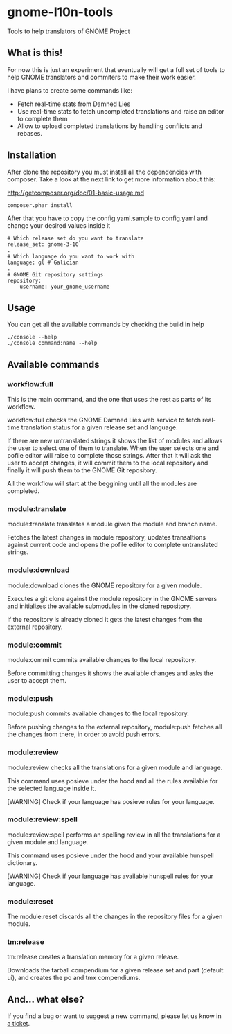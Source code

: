 gnome-l10n-tools
================

Tools to help translators of GNOME Project

What is this!
-------------

For now this is  just an experiment that eventually will get a full set of tools
to help GNOME translators and commiters to make their work easier.

I have plans to create some commands like:

-   Fetch real-time stats from Damned Lies
-   Use real-time stats to fetch uncompleted translations and raise an editor to complete them
-   Allow to upload completed translations by handling conflicts and rebases.

Installation
------------

After clone the repository you must install all the dependencies with composer.
Take a look at the next link to get more information about this:

http://getcomposer.org/doc/01-basic-usage.md

    composer.phar install

After that you have to copy the config.yaml.sample to config.yaml and change your desired values inside it

    # Which release set do you want to translate
    release_set: gnome-3-10
    .
    # Which language do you want to work with
    language: gl # Galician
    .
    # GNOME Git repository settings
    repository:
        username: your_gnome_username


Usage
-----

You can get all the available commands by checking the build in help

    ./console --help
    ./console command:name --help

Available commands
------------------

### workflow:full

This is the main command, and the one that uses the rest as parts of its workflow.

workflow:full checks the GNOME Damned Lies web service to
fetch real-time translation status for a given release set and language.

If there are new untranslated strings it shows the list of modules
and allows the user to select one of them to translate.
When the user selects one and pofile editor will raise to complete
those strings.
After that it will ask the user to accept changes, it will commit
them to the local repository and finally it will push them to the
GNOME Git repository.

All the workflow will start at the beggining until all the modules
are completed.

### module:translate

module:translate translates a module given the module and branch name.

Fetches the latest changes in module repository, updates transaltions against
current code and opens the pofile editor to complete untranslated strings.

### module:download

module:download clones the GNOME repository
for a given module.

Executes a git clone against the module repository in the
GNOME servers and initializes the available submodules in
the cloned repository.

If the repository is already cloned it gets the latest changes
from the external repository.

### module:commit

module:commit commits available changes to the local repository.

Before committing changes it shows the available changes
and asks the user to accept them.

### module:push

module:push commits available changes to
the local repository.

Before pushing changes to the external repository, module:push
fetches all the changes from there, in order to avoid push errors.

### module:review

module:review checks all the translations for
a given module and language.

This command uses posieve under the hood and all the rules available
for the selected language inside it.

[WARNING] Check if your language has posieve rules for your language.

### module:review:spell

module:review:spell performs an spelling review  in
all the translations for a given module and language.

This command uses posieve under the hood and your available hunspell
dictionary.

[WARNING] Check if your language has available hunspell rules
for your language.

### module:reset

The module:reset discards all the changes in the repository files for a given module.

### tm:release

tm:release creates a translation memory for a given release.

Downloads the tarball compendium for a given release set and part (default: ui),
and creates the po and tmx compendiums.

And... what else?
-----------------
If you find a bug or want to suggest a new command, please let us know in [a ticket](http://github.com/frandieguez/gnome-l10n-tools/issues).
